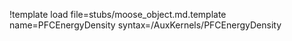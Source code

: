 !template load file=stubs/moose_object.md.template name=PFCEnergyDensity syntax=/AuxKernels/PFCEnergyDensity